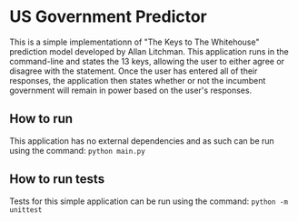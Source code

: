 # US Government Predictor
This is a simple implementationn of "The Keys to The Whitehouse" prediction model
developed by Allan Litchman. This application runs in the command-line and states the
13 keys, allowing the user to either agree or disagree with the statement. Once the
user has entered all of their responses, the application then states whether or not
the incumbent government will remain in power based on the user's responses.

## How to run
This application has no external dependencies and as such can be run using the command:
`python main.py`

## How to run tests
Tests for this simple application can be run using the command:
`python -m unittest`